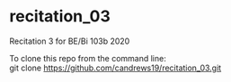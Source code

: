 # recitation_03
Recitation 3 for BE/Bi 103b 2020  

To clone this repo from the command line:  
git clone https://github.com/candrews19/recitation_03.git
